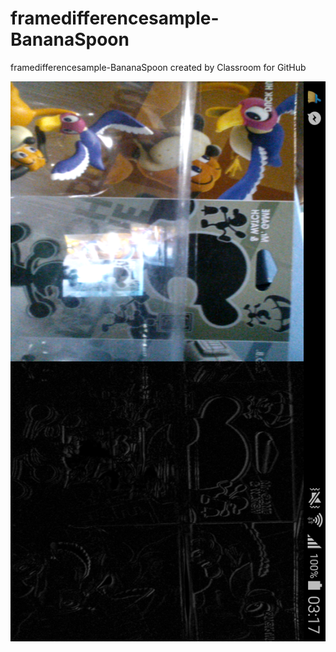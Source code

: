 # framedifferencesample-BananaSpoon
framedifferencesample-BananaSpoon created by Classroom for GitHub


![alt tag](https://github.com/DeLaSalleUniversity-Manila/framedifferencesample-BananaSpoon/blob/master/device-2015-12-08-031728.png)
